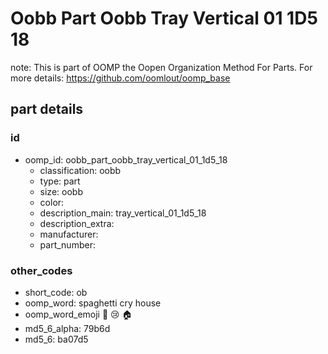 # Oobb Part Oobb Tray Vertical 01 1D5 18  

note: This is part of OOMP the Oopen Organization Method For Parts. For more details: https://github.com/oomlout/oomp_base

##  part details





### id
* oomp_id: oobb_part_oobb_tray_vertical_01_1d5_18
  * classification: oobb
  * type: part
  * size: oobb
  * color: 
  * description_main: tray_vertical_01_1d5_18
  * description_extra: 
  * manufacturer: 
  * part_number: 

### other_codes
* short_code: ob
* oomp_word: spaghetti cry house
* oomp_word_emoji :spaghetti: :cry: :house:
* md5_6_alpha: 79b6d
* md5_6: ba07d5